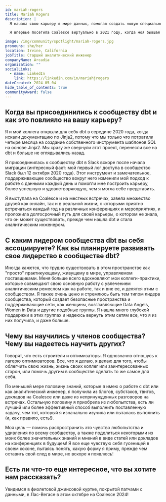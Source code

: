```yaml
---
id: mariah-rogers
title: Mariah Rogers
description: |
  Я начала свою карьеру в мире данных, помогая создать новую специальность и дополнительную программу по Data Science в своем alma mater. Затем я стала инженером данных, многому научилась и перешла в сектор чистой энергии. Сейчас я занимаюсь данными в компании по производству чистой энергии и увлекаюсь солнечной энергией как на работе, так и дома!

  Я впервые посетила Coalesce виртуально в 2021 году, когда моя бывшая коллега Эмили Экдаль выступила с докладом о некоторых интересных проектах, над которыми мы работали. Она вдохновила меня предложить тему для доклада в следующем году, и я подала две темы, и, к моему удивлению, обе были приняты! В конечном итоге я выбрала тему о тестировании в dbt в Новом Орлеане в 2022 году, и реакция сообщества на этот доклад до сих пор остается одним из ярких моментов моей карьеры.

image: /img/community/spotlight/mariah-rogers.jpg
pronouns: she/her
location: Irvine, California
jobTitle: Старший аналитический инженер
companyName: Arcadia
organization: ""
socialLinks:
  - name: LinkedIn
    link: https://linkedin.com/in/mariahjrogers
dateCreated: 2024-05-04
hide_table_of_contents: true
communityAward: false
---
```


## Когда вы присоединились к сообществу dbt и как это повлияло на вашу карьеру?

Я и мой коллега открыли для себя dbt в середине 2020 года, когда искали документацию по Jinja2, потому что мы только что потратили четыре месяца на создание собственного инструмента шаблонов SQL на основе Jinja2. Мы сразу же свернули этот проект, перенесли все на dbt и больше не оглядывались назад.

Я присоединилась к сообществу dbt в Slack вскоре после начала миграции (интересный факт: мой первый лог доступа в сообщество Slack был 12 октября 2020 года). Этот инструмент и замечательное, поддерживающее сообщество вокруг него изменили мой подход к работе с данными каждый день и помогли мне построить карьеру, более успешную и удовлетворяющую, чем я могла себе представить.

Я выступала на Coalesce и на местных встречах, завела множество друзей как онлайн, так и в реальной жизни, с которыми приятно встречаться каждый год на различных конференциях и мероприятиях, и проложила долгосрочный путь для своей карьеры, о котором не знала, что он может существовать, прежде чем нашла dbt и стала аналитическим инженером.

## С каким лидером сообщества dbt вы себя ассоциируете? Как вы планируете развивать свое лидерство в сообществе dbt?

Иногда кажется, что трудно существовать в этом пространстве как "просто" практикующему, живущему в мире, управляемом поставщиками. Меня больше всего вдохновляют мои коллеги-практики, которые совмещают свою основную работу с увлечением аналитическим ремеслом как на работе, так и вне ее, и делятся этим с сообществом. Я также очень ценю и стремлюсь быть тем типом лидера сообщества, который создает безопасные пространства и поддерживающие сети, как женщины, возглавляющие Data Angels, Women in Data и другие подобные группы. Я нашла много глубокой поддержки в этих группах и надеюсь вернуть этим сетям все, что я из них получила, и даже больше.

## Чему вы научились у членов сообщества? Чему вы надеетесь научить других?

Говорят, что есть строители и оптимизаторы. Я однозначно отношусь к лагерю оптимизаторов. Все, что я делаю, я делаю для того, чтобы облегчить свою жизнь, жизнь своих коллег или заинтересованных сторон, или помочь другим в сообществе сделать то же самое для себя.

По меньшей мере половину знаний, которые я имею о работе с dbt или как аналитический инженер, я получила из блогов, субстаков, твитов, докладов на Coalesce или даже из непринужденных разговоров на встречах. Остальную половину я приобрела из любопытства, есть ли лучший или более эффективный способ выполнить поставленную задачу, чем тот, который я изначально изучила или пыталась выполнить (и, как правило, есть!). 

Моя цель — помочь распространить это чувство любопытства и удивления по всему сообществу, а также поделиться некоторыми из моих более значительных знаний и мнений в виде статей или докладов на конференциях в будущем! Я все еще чувствую себя гусеницей в своем коконе, пытаясь понять, какую форму я приму, прежде чем оставить свой след в мире, но вскоре я появлюсь!

## Есть ли что-то еще интересное, что вы хотите нам рассказать?

Увидимся в фиолетовой джинсовой куртке, покрытой патчами с данными, в Лас-Вегасе в этом октябре на Coalesce 2024!